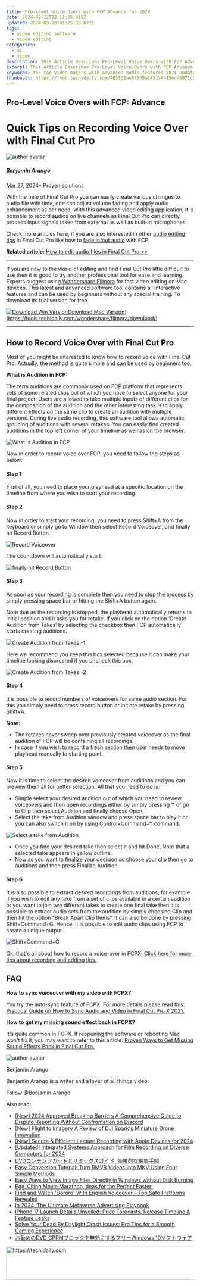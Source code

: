 ```yaml
---
title: Pro-Level Voice Overs with FCP Advance for 2024
date: 2024-09-12T22:11:55.418Z
updated: 2024-09-20T01:25:39.677Z
tags: 
  - video editing software
  - video editing
categories: 
  - ai
  - video
description: This Article Describes Pro-Level Voice Overs with FCP Advance for 2024
excerpt: This Article Describes Pro-Level Voice Overs with FCP Advance for 2024
keywords: the top video makers with advanced audio features 2024 update,voice over recording made easy fcp tips for beginners and pros,quick tips on recording voice over with final cut pro,pro level voice overs with fcp advance,get started with fcp voice over expert advice for newbies,pro level voice overs in no time final cut pro expert advice,the best video voiceover software for windows 2024 edition
thumbnail: https://thmb.techidaily.com/485101ae8f555e145174a15eda6071c25617b2b00c96089d339b8e4537366b75.jpg
---
```


## Pro-Level Voice Overs with FCP: Advance

# Quick Tips on Recording Voice Over with Final Cut Pro

![author avatar](https://images.wondershare.com/filmora/article-images/benjamin-arango-author.jpg)

##### Benjamin Arango

 Mar 27, 2024• Proven solutions

With the help of Final Cut Pro you can easily create various changes to audio file with time, one can adjust volume fading and apply audio enhancement as per need. With this advanced video editing application, it is possible to record audios on live channels as Final Cut Pro can directly process input signals taken from external as well as built-in microphones.

Check more articles here, if you are also interested in other [audio editing tips](https://tools.techidaily.com/wondershare/filmora/download/) in Final Cut Pro like how to [fade in/out audio](https://tools.techidaily.com/wondershare/filmora/download/) with FCP.

**Related article:** [How to edit audio files in Final Cut Pro >>](https://tools.techidaily.com/wondershare/filmora/download/)

---

If you are new to the world of editing and find Final Cut Pro little difficult to use then it is good to try another professional tool for ease and learning. Experts suggest using [Wondershare Filmora](https://tools.techidaily.com/wondershare/filmora/download/) for fast video editing on Mac devices. This latest and advanced software tool contains all interactive features and can be used by beginners without any special training. To download its trial version for free.

[![Download Win Version](https://images.wondershare.com/filmora/guide/download-btn-win.jpg)](https://tools.techidaily.com/wondershare/filmora/download/)[Download Mac Version](https://images.wondershare.com/filmora/guide/download-btn-mac.jpg)](https://tools.techidaily.com/wondershare/filmora/download/)

---

## How to Record Voice Over with Final Cut Pro

Most of you might be interested to know how to record voice with Final Cut Pro. Actually, the method is quite simple and can be used by beginners too.

**What is Audition in FCP:**

The term auditions are commonly used on FCP platform that represents sets of some related clips out of which you have to select anyone for your final project. Users are allowed to take multiple inputs of different clips for the composition of the audition and the other interesting task is to apply different effects on the same clip to create an audition with multiple versions. During live audio recording, this software tool allows automatic grouping of auditions with several retakes. You can easily find created auditions in the top left corner of your timeline as well as on the browser.

![ What is Audition in FCP ](https://images.wondershare.com/filmora/article-images/add-voice-over-in-fcp-1.png)

Now in order to record voice over FCP, you need to follow the steps as below:

#### Step 1

First of all, you need to place your playhead at a specific location on the timeline from where you wish to start your recording.

#### Step 2

Now in order to start your recording, you need to press Shift+A from the keyboard or simply go to Window then select Record Voiceover, and finally hit Record Button.

![ Record Voiceover ](https://images.wondershare.com/filmora/article-images/add-voice-over-in-fcp-2.png)

The countdown will automatically start.

![ finally hit Record Button ](https://images.wondershare.com/filmora/article-images/add-voice-over-in-fcp-4.png)

#### Step 3

As soon as your recording is complete then you need to stop the process by simply pressing space bar or hitting the Shift+A button again.

Note that as the recording is stopped, the playhead automatically returns to initial position and it asks you for retake. If you click on the option ‘Create Audition from Takes’ by selecting the checkbox then FCP automatically starts creating auditions.

![ Create Audition from Takes -1](https://images.wondershare.com/filmora/article-images/add-voice-over-in-fcp-5.png)

Here we recommend you keep this box selected because it can make your timeline looking disordered if you uncheck this box.

![ Create Audition from Takes -2](https://images.wondershare.com/filmora/article-images/add-voice-over-in-fcp-6.jpg)

#### Step 4

It is possible to record numbers of voiceovers for same audio section. For this you simply need to press record button or initiate retake by pressing Shift+A.

**Note:**

* The retakes never sweep over previously created voiceover as the final audition of FCP will be containing all recordings.
* In case if you wish to record a fresh section then user needs to move playhead manually to starting point.

#### Step 5

Now it is time to select the desired voiceover from auditions and you can preview them all for better selection. All that you need to do is:

* Simple select your desired audition out of which you need to review voiceovers and then open recordings either by simply pressing Y or go to Clip then select Audition and finally choose Open.
* Select the take from Audition window and press space bar to play it or you can also switch it on by using Control+Command+Y command.

![Select a take from Audition](https://images.wondershare.com/filmora/article-images/add-voice-over-in-fcp-7.png)

* Once you find your desired take then select it and hit Done. Note that a selected take appears in yellow outline.
* Now as you want to finalize your decision so choose your clip then go to auditions and then press Finalize Audition.

#### Step 6

It is also possible to extract desired recordings from auditions; for example if you wish to edit any take from a set of clips available in a certain audition or you want to join two different takes to create one final take then it is possible to extract audio sets from the audition by simply choosing Clip and then hit the option “Break Apart Clip Items”, it can also be done by pressing Shift+Command+G. Hence, it is possible to edit audio clips using FCP to create a unique output.

![ Shift+Command+G ](https://images.wondershare.com/filmora/article-images/add-voice-over-in-fcp-8.png)

Ok, that's all about how to record a voice-over in FCPX. [Click here for more tips about recording and adding tips.](https://tools.techidaily.com/wondershare/filmora/download/)

## FAQ

**How to sync voiceover with my video with FCPX?**

You try the auto-sync feature of FCPX. For more details please read this: [Practical Guide on How to Sync Audio and Video in Final Cut Pro X 2021.](https://tools.techidaily.com/wondershare/filmora/download/)

**How to get my missing sound effect back in FCPX?**

It's quite common in FCPX. If reopening the software or rebooting Mac won't fix it, you may want to refer to this article: [Proven Ways to Get Missing Sound Effects Back in Final Cut Pro.](https://tools.techidaily.com/wondershare/filmora/download/)

![author avatar](https://images.wondershare.com/filmora/article-images/benjamin-arango-author.jpg)

Benjamin Arango

Benjamin Arango is a writer and a lover of all things video.

Follow @Benjamin Arango

<ins class="adsbygoogle"
      style="display:block"
      data-ad-client="ca-pub-7571918770474297"
      data-ad-slot="8358498916"
      data-ad-format="auto"
      data-full-width-responsive="true"></ins>

<span class="atpl-alsoreadstyle">Also read:</span>
<div><ul>
<li><a href="https://discord-videos.techidaily.com/new-2024-approved-breaking-barriers-a-comprehensive-guide-to-dispute-reporting-without-confrontation-on-discord/"><u>[New] 2024 Approved Breaking Barriers A Comprehensive Guide to Dispute Reporting Without Confrontation on Discord</u></a></li>
<li><a href="https://some-techniques.techidaily.com/new-flight-to-imagery-a-review-of-dji-sparks-miniature-drone-innovation/"><u>[New] Flight to Imagery A Review of DJI Spark's Miniature Drone Innovation</u></a></li>
<li><a href="https://visual-screen-recording.techidaily.com/new-secure-and-efficient-lecture-recording-with-apple-devices-for-2024/"><u>[New] Secure & Efficient Lecture Recording with Apple Devices for 2024</u></a></li>
<li><a href="https://video-screen-grab.techidaily.com/updated-integrated-systems-approach-for-film-recording-on-diverse-computers-for-2024/"><u>[Updated] Integrated Systems Approach for Film Recording on Diverse Computers for 2024</u></a></li>
<li><a href="https://smart-video-creator.techidaily.com/dvd/"><u>DVDコンテンツカットとリミックスガイド: 効果的な編集手順</u></a></li>
<li><a href="https://smart-video-creator.techidaily.com/easy-conversion-tutorial-turn-rmvb-videos-into-mkv-using-four-simple-methods/"><u>Easy Conversion Tutorial: Turn RMVB Videos Into MKV Using Four Simple Methods</u></a></li>
<li><a href="https://smart-video-creator.techidaily.com/easy-ways-to-view-image-files-directly-in-windows-without-disk-burning/"><u>Easy Ways to View Image Files Directly in Windows without Disk Burning</u></a></li>
<li><a href="https://smart-video-creator.techidaily.com/egg-citing-movie-marathon-ideas-for-the-perfect-easter/"><u>Egg-Citing Movie Marathon Ideas for the Perfect Easter!</u></a></li>
<li><a href="https://smart-video-creator.techidaily.com/find-and-watch-dororo-with-english-voiceover-top-safe-platforms-revealed/"><u>Find and Watch 'Dororo' With English Voiceover – Top Safe Platforms Revealed</u></a></li>
<li><a href="https://some-skills.techidaily.com/in-2024-the-ultimate-metaverse-advertising-playbook/"><u>In 2024, The Ultimate Metaverse Advertising Playbook</u></a></li>
<li><a href="https://techtrends.techidaily.com/iphone-17-launch-details-unveiled-price-forecasts-release-timeline-and-feature-leaks/"><u>IPhone 17 Launch Details Unveiled: Price Forecasts, Release Timeline & Feature Leaks</u></a></li>
<li><a href="https://win-solutions.techidaily.com/solve-your-dead-by-daylight-crash-issues-pro-tips-for-a-smooth-gaming-experience/"><u>Solve Your Dead By Daylight Crash Issues: Pro Tips for a Smooth Gaming Experience</u></a></li>
<li><a href="https://smart-video-creator.techidaily.com/dvd-cprmwindows-10/"><u>お勧めのDVD CPRMブロックを無効にするフリーWindows 10ソフトウェア</u></a></li>
</ul></div>

<!-- affiliate ads begin -->
<a href="https://appsumo.8odi.net/c/5597632/2037351/7443" target="_top" id="2037351">
  <img src="//a.impactradius-go.com/display-ad/7443-2037351" border="0" alt="https://techidaily.com" width="728" height="90"/>
</a>
<img height="0" width="0" src="https://appsumo.8odi.net/i/5597632/2037351/7443" style="position:absolute;visibility:hidden;" border="0" />
<!-- affiliate ads end -->

